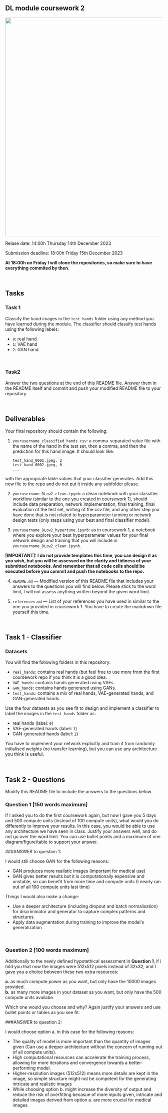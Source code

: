 ## DL module coursework 2

<img src="https://drive.google.com/uc?id=1DG7dis2Daa9MObZP7pK5HBMBQiHMED-D" width="700"/>

Relase date: 14:00h Thursday 14th December 2023

Submission deadline: 18:00h Friday 15th December 2023

**At 18:00h on Friday I will clone the repositories, so make sure to have everything commited by then.**

<br>

## **Tasks**

### Task 1
Classify the hand images in the `test_hands` folder using any method you have learned during the module. The classifier should classify test hands using the following labels:

- `0`: real hand
- `1`: VAE hand
- `2`: GAN hand

<br>

### Task2
Answer the two questions at the end of this README file. Answer them in the README itself and commit and push your modified README file to your repository.

<br>



## Deliverables

Your final repository should contain the following:

1. `yourusername_classified_hands.csv`: a comma-separated value file with the name of the hand in the test set, then a comma, and then the prediction for this hand image. It should look like:

	```
	test_hand_0001.jpeg, 2
	test_hand_0002.jpeg, 0
	...
	```
with the appropriate lable values that your classifier generates. Add this new file to the repo and do not put it inside any subfolder please.

2. `yourusername_DLcw2_clean.ipynb`: a clean notebook with your classifier workflow (similar to the one you created in coursework 1), should include data preparation, network implementation, final training, final evaluation of the test set, writing of the csv file, and any other step you have done that is not related to hyperparameter tunning or network design tests (only steps using your best and final classifier model). 

3. `yourusername_DLcw2_hypertune.ipynb`: as in coursework 1, a notebook where you explore your best hyperparameter values for your final network design and training that you will include in `yourusername_DLcw2_clean.ipynb`.

**[IMPORTANT]: I do not provide templates this time, you can design it as you wish, but you will be assessed on the clarity and tidiness of your submitted notebooks. And remember that  all code cells should be executed before you commit and push the notebooks to the repo.**

4. `README.md` — Modified version of this README file that includes your answers to the questions you will find below. Please stick to the word limit, I will not assess anything written beyond the given word limit.

5. `references.md` — List of your references you have used in similar to the one you provided in coursework 1. You have to create the markdown file yourself this time.

<br>

## **Task 1 - Classifier**

### Datasets
You will find the following folders in this repository:
- `real_hands`: contains real hands (but feel free to use more from the first coursework repo if you think it is a good idea.
- `VAE_hands`: contains hands generated using VAEs.
- `GAN_hands`: contains hands generared using GANs.
- `test_hands`: contains a mix of real hands, VAE-generated hands, and GAN-generated hands.

Use the four datasets as you see fit to design and implement a classifier to label the images in the `test_hands` folder as:

- real hands (label: `0`)
- VAE-generated hands (label: `1`)
- GAN-generated hands (label: `2`)

You have to implement your network explicitly and train it from randomly initialised weights (no transfer learning), but you can use any architecture you think is useful.

<br>

## **Task 2 - Questions**
Modify this README file to include the answers to the questions below.

### Question 1 [150 words maximum]
If I asked you to do the first coursework again, but now I gave you 5 days and 500 compute units (instead of 100 compute units), what would you do differently to improve your results. In this case, you would be able to use any architecture we have seen in class. Justify your answers well, and do not go over the word limit. You can use bullet points and a maximum of one diagram/figure/table to support your answer.

###ANSWER to question 1:

I would still choose GAN for the following reasons:
- GAN produces more realistic images (important for medical use)
- GAN gives better results but it is computationally expensive and unstable, so can benefit from more time and compute units (I nearly ran out of all 100 compute units last time)

Things I would also make a change:
- Use a deeper architecture (including dropout and batch normalisation) for discriminator and generator to capture complex patterns and structures
- Apply data augmentation during training to improve the model's generalization

<br>

### Question 2 [100 words maximum]
Additionally to the newly defined hypotethical assessment in **Question 1**, if i told you that now the images were 512x512 pixels instead of 32x32, and I gave you a choice between these two extra resources:

**a.** as much compute power as you want, but only have the 10000 images provided. <br>
**b.** as many more images in your dataset as you want, but only have the 500 compute units availabe.

Which one would you choose and why? Again justify your answers and use bullet points or tables as you see fit.

###ANSWER to question 2:

I would choose option a. in this case for the following reasons:
- The quality of model is more important than the quantity of images given (Can use a deeper architecture without the concern of running out of all compute units).
- High computational resources can accelerate the training process, allowing for more iterations and convergence towards a better-performing model.
- Higher-resolution images (512x512) means more details are kept in the image, so simple structure might not be competent for the generating intricate and realistic images
- While choosing option b. might increase the diversity of output and reduce the risk of overfitting becasue of more inputs given, intricate and detailed images derived from option a. are more crucial for medical images
